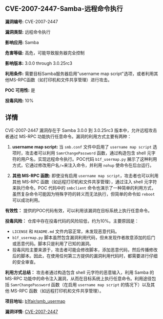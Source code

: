 ## CVE-2007-2447-Samba-远程命令执行

**漏洞编号:** CVE-2007-2447

**漏洞类型:** 远程命令执行

**影响应用:** Samba

**危害等级:** 高危，可能导致服务器完全控制

**影响版本:** 3.0.0 through 3.0.25rc3

**利用条件:** 需要目标Samba服务器启用"username map script"选项，或者利用其他MS-RPC函数（如打印机和文件共享管理）进行攻击。

**POC 可用性:** 是

**投毒风险:** 10%

## 详情

CVE-2007-2447 漏洞存在于 Samba 3.0.0 到 3.0.25rc3 版本中，允许远程攻击者通过 MS-RPC 功能执行任意命令。漏洞的利用方式主要有两种：

1.  **username map script:** 当 `smb.conf` 文件中启用了 `username map script` 选项时，攻击者可以利用 `SamrChangePassword` 函数，通过构造包含 shell 元字符的用户名，实现远程命令执行。POC代码 `b1f_usermap.py` 展示了这种利用方式，它通过修改用户名`/=`来注入命令，并利用 `nohup` 使命令在后台运行。

2.  **其他 MS-RPC 函数:** 即使没有启用 `username map script`，攻击者也可以利用其他 MS-RPC 函数（如远程打印机和文件共享管理），通过注入 shell 元字符来执行命令。POC 代码中的 `smbclient` 命令也演示了一种简单的利用方式，虽然复杂命令可能因为特殊字符的转义而无法执行，但简单的命令如 `reboot` 可以成功利用。

**有效性：** 提供的POC代码有效，可以利用该漏洞在目标系统上执行任意命令。

**投毒风险：** 仓库中存在投毒代码的风险较低，约为10%。主要原因是：

*   `LICENSE` 和 `README.md` 文件内容正常，未发现恶意代码。
*   `b1f_usermap.py` 脚本虽然包含漏洞利用代码，但未发现作者故意添加的后门或恶意代码。脚本只是利用了已知的漏洞。
*    投毒风险主要来源于，攻击者可能会修改脚本，添加恶意代码，然后传播修改后的脚本。因此，在使用任何第三方提供的漏洞利用代码时，都需要进行仔细的安全审查。

**利用方式总结：** 攻击者通过构造包含 shell 元字符的恶意输入，利用 Samba 的 MS-RPC 功能中的命令注入漏洞，从而在目标系统上执行任意命令。利用途径包括 `SamrChangePassword` 函数（在启用 `username map script` 的情况下）以及其他 MS-RPC 函数（如远程打印机和文件共享管理）。

**项目地址:** [b1fair/smb_usermap](https://github.com/b1fair/smb_usermap)

**漏洞详情:** [CVE-2007-2447](https://nvd.nist.gov/vuln/detail/CVE-2007-2447)